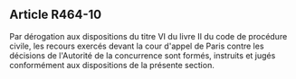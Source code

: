 Article R464-10
----
Par dérogation aux dispositions du titre VI du livre II du code de procédure
civile, les recours exercés devant la cour d'appel de Paris contre les décisions
de l'Autorité de la concurrence sont formés, instruits et jugés conformément aux
dispositions de la présente section.
